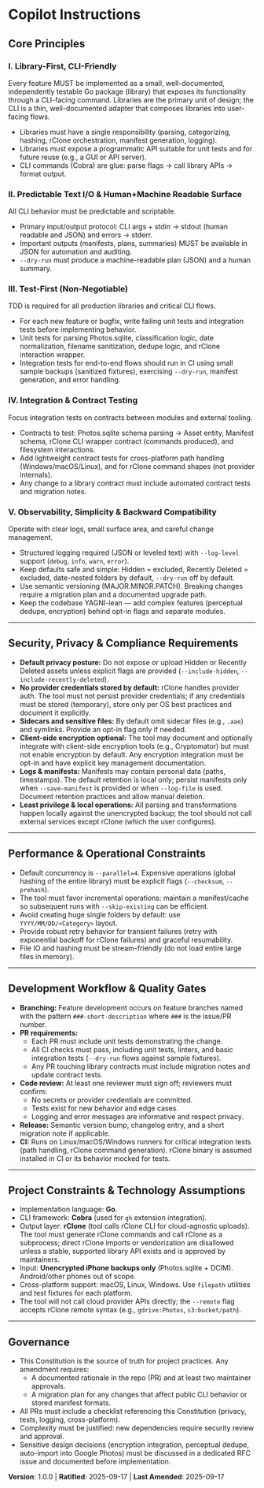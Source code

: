 # Copilot Instructions

## Core Principles

### I. Library-First, CLI-Friendly
Every feature MUST be implemented as a small, well-documented, independently testable Go package (library) that exposes its functionality through a CLI-facing command. Libraries are the primary unit of design; the CLI is a thin, well-documented adapter that composes libraries into user-facing flows.

- Libraries must have a single responsibility (parsing, categorizing, hashing, rClone orchestration, manifest generation, logging).
- Libraries must expose a programmatic API suitable for unit tests and for future reuse (e.g., a GUI or API server).
- CLI commands (Cobra) are glue: parse flags → call library APIs → format output.

### II. Predictable Text I/O & Human+Machine Readable Surface
All CLI behavior must be predictable and scriptable.

- Primary input/output protocol: CLI args + stdin → stdout (human readable and JSON) and errors → stderr.
- Important outputs (manifests, plans, summaries) MUST be available in JSON for automation and auditing.
- `--dry-run` must produce a machine-readable plan (JSON) and a human summary.

### III. Test-First (Non-Negotiable)
TDD is required for all production libraries and critical CLI flows.

- For each new feature or bugfix, write failing unit tests and integration tests before implementing behavior.
- Unit tests for parsing Photos.sqlite, classification logic, date normalization, filename sanitization, dedupe logic, and rClone interaction wrapper.
- Integration tests for end-to-end flows should run in CI using small sample backups (sanitized fixtures), exercising `--dry-run`, manifest generation, and error handling.

### IV. Integration & Contract Testing
Focus integration tests on contracts between modules and external tooling.

- Contracts to test: Photos.sqlite schema parsing → Asset entity, Manifest schema, rClone CLI wrapper contract (commands produced), and filesystem interactions.
- Add lightweight contract tests for cross-platform path handling (Windows/macOS/Linux), and for rClone command shapes (not provider internals).
- Any change to a library contract must include automated contract tests and migration notes.

### V. Observability, Simplicity & Backward Compatibility
Operate with clear logs, small surface area, and careful change management.

- Structured logging required (JSON or leveled text) with `--log-level` support (`debug`, `info`, `warn`, `error`).
- Keep defaults safe and simple: Hidden = excluded, Recently Deleted = excluded, date-nested folders by default, `--dry-run` off by default.
- Use semantic versioning (MAJOR.MINOR.PATCH). Breaking changes require a migration plan and a documented upgrade path.
- Keep the codebase YAGNI-lean — add complex features (perceptual dedupe, encryption) behind opt-in flags and separate modules.

---

## Security, Privacy & Compliance Requirements

- **Default privacy posture:** Do not expose or upload Hidden or Recently Deleted assets unless explicit flags are provided (`--include-hidden`, `--include-recently-deleted`).
- **No provider credentials stored by default:** rClone handles provider auth. The tool must not persist provider credentials; if any credentials must be stored (temporary), store only per OS best practices and document it explicitly.
- **Sidecars and sensitive files:** By default omit sidecar files (e.g., `.aae`) and symlinks. Provide an opt-in flag only if needed.
- **Client-side encryption optional:** The tool may document and optionally integrate with client-side encryption tools (e.g., Cryptomator) but must not enable encryption by default. Any encryption integration must be opt-in and have explicit key management documentation.
- **Logs & manifests:** Manifests may contain personal data (paths, timestamps). The default retention is local only; persist manifests only when `--save-manifest` is provided or when `--log-file` is used. Document retention practices and allow manual deletion.
- **Least privilege & local operations:** All parsing and transformations happen locally against the unencrypted backup; the tool should not call external services except rClone (which the user configures).

---

## Performance & Operational Constraints

- Default concurrency is `--parallel=4`. Expensive operations (global hashing of the entire library) must be explicit flags (`--checksum`, `--prehash`).
- The tool must favor incremental operations: maintain a manifest/cache so subsequent runs with `--skip-existing` can be efficient.
- Avoid creating huge single folders by default: use `YYYY/MM/DD/<Category>` layout.
- Provide robust retry behavior for transient failures (retry with exponential backoff for rClone failures) and graceful resumability.
- File IO and hashing must be stream-friendly (do not load entire large files in memory).

---

## Development Workflow & Quality Gates

- **Branching:** Feature development occurs on feature branches named with the pattern `###-short-description` where `###` is the issue/PR number.
- **PR requirements:**
  - Each PR must include unit tests demonstrating the change.
  - All CI checks must pass, including unit tests, linters, and basic integration tests (`--dry-run` flows against sample fixtures).
  - Any PR touching library contracts must include migration notes and update contract tests.
- **Code review:** At least one reviewer must sign off; reviewers must confirm:
  - No secrets or provider credentials are committed.
  - Tests exist for new behavior and edge cases.
  - Logging and error messages are informative and respect privacy.
- **Release:** Semantic version bump, changelog entry, and a short migration note if applicable.
- **CI:** Runs on Linux/macOS/Windows runners for critical integration tests (path handling, rClone command generation). rClone binary is assumed installed in CI or its behavior mocked for tests.

---

## Project Constraints & Technology Assumptions

- Implementation language: **Go**.  
- CLI framework: **Cobra** (used for `gh` extension integration).  
- Output layer: **rClone** (tool calls rClone CLI for cloud-agnostic uploads). The tool must generate rClone commands and call rClone as a subprocess; direct rClone imports or vendorization are disallowed unless a stable, supported library API exists and is approved by maintainers.
- Input: **Unencrypted iPhone backups only** (Photos.sqlite + DCIM). Android/other phones out of scope.
- Cross-platform support: macOS, Linux, Windows. Use `filepath` utilities and test fixtures for each platform.
- The tool will not call cloud provider APIs directly; the `--remote` flag accepts rClone remote syntax (e.g., `gdrive:Photos`, `s3:bucket/path`).

---

## Governance

- This Constitution is the source of truth for project practices. Any amendment requires:
  - A documented rationale in the repo (PR) and at least two maintainer approvals.
  - A migration plan for any changes that affect public CLI behavior or stored manifest formats.
- All PRs must include a checklist referencing this Constitution (privacy, tests, logging, cross-platform).
- Complexity must be justified: new dependencies require security review and approval.
- Sensitive design decisions (encryption integration, perceptual dedupe, auto-import into Google Photos) must be discussed in a dedicated RFC issue and documented before implementation.

**Version**: 1.0.0 | **Ratified**: 2025-09-17 | **Last Amended**: 2025-09-17
